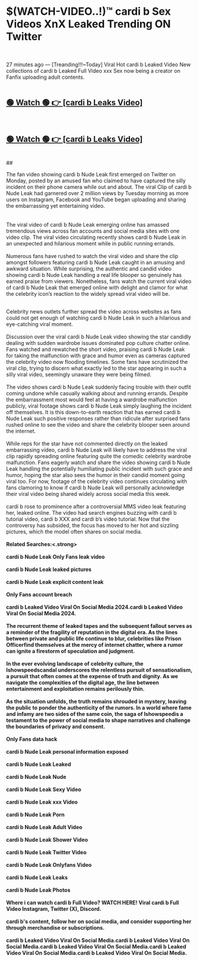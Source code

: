 

# $(WATCH-VIDEO..!)™ cardi b Sex Videos XnX Leaked Trending ON Twitter<br>
<br>

27 minutes ago — [Treanding!!!~Today] Viral Hot cardi b Leaked Video New collections of cardi b Leaked Full Video xxx Sex now being a creator on Fanfix uploading adult contents.
<br>
 <br>

##  <a href="https://clipsfans.site/?title=cardi_b&ref=git">🟢 Watch 🟢 👉 [cardi b Leaks Video]</a><br>
  <br>

##  <a href="https://clipsfans.site/?title=cardi_b&ref=git">🟢 Watch 🟢 👉 [cardi b Leaks Video]</a><br>
  <br>
  ##
  <br>

The fan video showing cardi b Nude Leak first emerged on Twitter on Monday, posted by an amused fan who claimed to have captured the silly incident on their phone camera while out and about. The viral Clip of cardi b Nude Leak had garnered over 2 million views by Tuesday morning as more users on Instagram, Facebook and YouTube began uploading and sharing the embarrassing yet entertaining video.
<br><br>
  <br>
The viral video of cardi b Nude Leak emerging online has amassed tremendous views across fan accounts and social media sites with one video clip. The viral video circulating recently shows cardi b Nude Leak in an unexpected and hilarious moment while in public running errands.
<br><br>
Numerous fans have rushed to watch the viral video and share the clip amongst followers featuring cardi b Nude Leak caught in an amusing and awkward situation. While surprising, the authentic and candid video showing cardi b Nude Leak handling a real life blooper so genuinely has earned praise from viewers. Nonetheless, fans watch the current viral video of cardi b Nude Leak that emerged online with delight and clamor for what the celebrity icon’s reaction to the widely spread viral video will be.
<br><br>

Celebrity news outlets further spread the video across websites as fans could not get enough of watching cardi b Nude Leak in such a hilarious and eye-catching viral moment.
<br><br>
Discussion over the viral cardi b Nude Leak video showing the star candidly dealing with sudden wardrobe issues dominated pop culture chatter online. Fans watched and rewatched the short video, praising cardi b Nude Leak for taking the malfunction with grace and humor even as cameras captured the celebrity video now flooding timelines. Some fans have scrutinized the viral clip, trying to discern what exactly led to the star appearing in such a silly viral video, seemingly unaware they were being filmed.
<br><br>
The video shows cardi b Nude Leak suddenly facing trouble with their outfit coming undone while casually walking about and running errands. Despite the embarrassment most would feel at having a wardrobe malfunction publicly, viral footage shows cardi b Nude Leak simply laughing the incident off themselves. It is this down-to-earth reaction that has earned cardi b Nude Leak such positive responses rather than ridicule after surprised fans rushed online to see the video and share the celebrity blooper seen around the internet.
<br><br>
While reps for the star have not commented directly on the leaked embarrassing video, cardi b Nude Leak will likely have to address the viral clip rapidly spreading online featuring quite the comedic celebrity wardrobe malfunction. Fans eagerly watch and share the video showing cardi b Nude Leak handling the potentially humiliating public incident with such grace and humor, hoping the star also sees the humor in their candid moment going viral too. For now, footage of the celebrity video continues circulating with fans clamoring to know if cardi b Nude Leak will personally acknowledge their viral video being shared widely across social media this week.
<br><br>
cardi b rose to prominence after a controversial MMS video leak featuring her, leaked online. The video had search engines buzzing with cardi b tutorial video, cardi b XXX and cardi b’s video tutorial. Now that the controversy has subsided, the focus has moved to her hot and sizzling pictures, which the model often shares on social media.
<br><br>
<strong>Related Searches:<.strong>
<br><br>
cardi b Nude Leak Only Fans leak video
<br><br>
cardi b Nude Leak leaked pictures
<br><br>
cardi b Nude Leak explicit content leak
<br><br>
Only Fans account breach
<br><br>
cardi b Leaked Video Viral On Social Media 2024.cardi b Leaked Video Viral On Social Media 2024.
<br><br>
The recurrent theme of leaked tapes and the subsequent fallout serves as a reminder of the fragility of reputation in the digital era. As the lines between private and public life continue to blur, celebrities like Prison Officerfind themselves at the mercy of internet chatter, where a rumor can ignite a firestorm of speculation and judgment.
<br><br>
In the ever evolving landscape of celebrity culture, the Ishowspeedscandal underscores the relentless pursuit of sensationalism, a pursuit that often comes at the expense of truth and dignity. As we navigate the complexities of the digital age, the line between entertainment and exploitation remains perilously thin.
<br><br>
As the situation unfolds, the truth remains shrouded in mystery, leaving the public to ponder the authenticity of the rumors. In a world where fame and infamy are two sides of the same coin, the saga of Ishowspeedis a testament to the power of social media to shape narratives and challenge the boundaries of privacy and consent.
<br><br>
Only Fans data hack
<br><br>
cardi b Nude Leak personal information exposed
<br><br>
cardi b Nude Leak Leaked
<br><br>
cardi b Nude Leak Nude
<br><br>
cardi b Nude Leak Sexy Video
<br><br>
cardi b Nude Leak xxx Video
<br><br>
cardi b Nude Leak Porn
<br><br>
cardi b Nude Leak Adult Video
<br><br>
cardi b Nude Leak Shower Video
<br><br>
cardi b Nude Leak Twitter Video
<br><br>
cardi b Nude Leak Onlyfans Video
<br><br>
cardi b Nude Leak Leaks
<br><br>
cardi b Nude Leak Photos
<br><br>
Where i can watch cardi b Full Video? WATCH HERE! Viral cardi b Full Video Instagram, Twitter (X), Discord.
<br><br>
cardi b's content, follow her on social media, and consider supporting her through merchandise or subscriptions.
<br><br>
cardi b Leaked Video Viral On Social Media.cardi b Leaked Video Viral On Social Media.cardi b Leaked Video Viral On Social Media.cardi b Leaked Video Viral On Social Media.cardi b Leaked Video Viral On Social Media.
